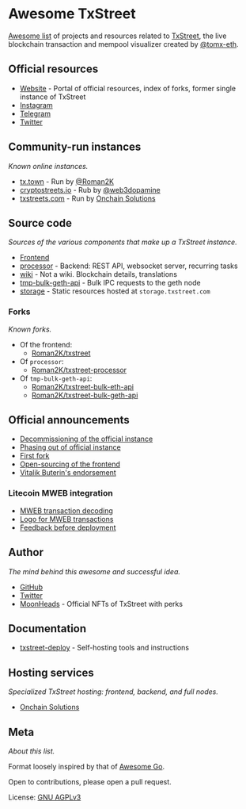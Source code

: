 # Awesome TxStreet

[Awesome list][awesome-list] of projects and resources related to
[TxStreet][txstreet], the live blockchain transaction and mempool visualizer
created by [@tomx-eth].

[awesome-list]: https://github.com/topics/awesome-list
[txstreet]: https://txstreet.com/
[@tomx-eth]: https://github.com/tomx-eth

## Official resources

- [Website](https://txstreet.com/) - Portal of official resources, index of
  forks, former single instance of TxStreet
- [Instagram](https://www.instagram.com/txstreetcom/)
- [Telegram](https://t.me/txstreetdevs)
- [Twitter](https://twitter.com/txstreetCom)

## Community-run instances

_Known online instances._

- [tx.town](https://tx.town) - Run by [@Roman2K]
- [cryptostreets.io](https://cryptostreets.io) - Rub by [@web3dopamine]
- [txstreets.com](https://txstreets.com) - Run by [Onchain Solutions](https://onchainsol.com)

## Source code

_Sources of the various components that make up a TxStreet instance._

- [Frontend](https://github.com/txstreet/txstreet)
- [processor](https://github.com/txstreet/processor) - Backend: REST API,
  websocket server, recurring tasks
- [wiki](https://github.com/txstreet/wiki) - Not a wiki. Blockchain details,
  translations
- [tmp-bulk-geth-api](https://github.com/txstreet/tmp-bulk-geth-api) - Bulk IPC
  requests to the geth node
- [storage](https://t.me/txstreetdevs/176) - Static resources hosted at
  `storage.txstreet.com`

### Forks

_Known forks._

- Of the frontend:
  - [Roman2K/txstreet](https://github.com/Roman2K/txstreet)
- Of `processor`:
  - [Roman2K/txstreet-processor](https://github.com/Roman2K/txstreet-processor)
- Of `tmp-bulk-geth-api`:
  - [Roman2K/txstreet-bulk-eth-api](https://github.com/Roman2K/txstreet-bulk-eth-api)
  - [Roman2K/txstreet-bulk-geth-api](https://github.com/Roman2K/txstreet-bulk-geth-api)

## Official announcements

- [Decommissioning of the official instance](https://t.me/txstreetdevs/172)
- [Phasing out of official instance](https://t.me/MWEB_Testnet/1/21654)
- [First fork](https://twitter.com/txstreetCom/status/1725159931534340472)
- [Open-sourcing of the
  frontend](https://twitter.com/txstreetCom/status/1691536989580034048)
- [Vitalik Buterin's
  endorsement](https://twitter.com/vitalikbuterin/status/1299892964160749570)

### Litecoin MWEB integration

- [MWEB transaction decoding](https://t.me/MWEB_Testnet/1/18938)
- [Logo for MWEB transactions](https://t.me/MWEB_Testnet/1/19137)
- [Feedback before deployment](https://t.me/MWEB_Testnet/1/19265)

## Author

_The mind behind this awesome and successful idea._

- [GitHub][@tomx-eth]
- [Twitter](https://twitter.com/tomxeth)
- [MoonHeads](https://moonheads.io/) - Official NFTs of TxStreet with perks

## Documentation

- [txstreet-deploy](https://github.com/Roman2K/txstreet-deploy) - Self-hosting
  tools and instructions

## Hosting services

_Specialized TxStreet hosting: frontend, backend, and full nodes._

- [Onchain Solutions](https://onchainsol.com)

## Meta

_About this list._

Format loosely inspired by that of [Awesome Go][awesome-go].

Open to contributions, please open a pull request.

License: [GNU AGPLv3][agplv3]

[awesome-go]: https://github.com/avelino/awesome-go
[agplv3]: https://choosealicense.com/licenses/agpl-3.0/
[@Roman2K]: https://github.com/Roman2K
[@web3dopamine]: https://github.com/web3dopamine
